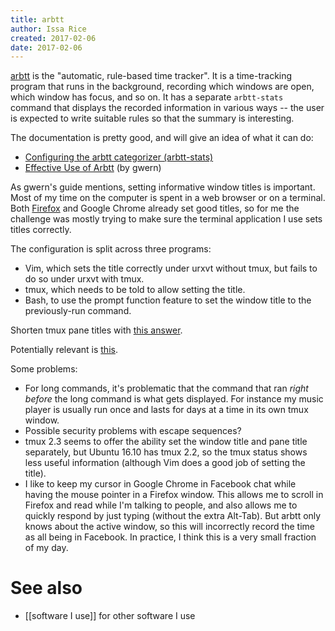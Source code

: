 ```yaml
---
title: arbtt
author: Issa Rice
created: 2017-02-06
date: 2017-02-06
---
```


[arbtt](http://arbtt.nomeata.de/) is the "automatic, rule-based time tracker".
It is a time-tracking program that runs in the background, recording which
windows are open, which window has focus, and so on.
It has a separate `arbtt-stats` command that displays the recorded information
in various ways -- the user is expected to write suitable rules so that the
summary is interesting.

The documentation is pretty good, and will give an idea of what it can do:

* [Configuring the arbtt categorizer
  (arbtt-stats)](http://arbtt.nomeata.de/doc/users_guide/configuration.html)
* [Effective Use of
  Arbtt](http://arbtt.nomeata.de/doc/users_guide/effective-use.html) (by gwern)

As gwern's guide mentions, setting informative window titles is important.
Most of my time on the computer is spent in a web browser or on a terminal.
Both [Firefox](firefox) and Google Chrome already set good titles, so
for me the challenge was mostly trying to make sure the terminal application I
use sets titles correctly.

The configuration is split across three programs:

* Vim, which sets the title correctly under urxvt without tmux, but fails to do
  so under urxvt with tmux.
* tmux, which needs to be told to allow setting the title.
* Bash, to use the prompt function feature to set the window title to the
  previously-run command.

Shorten tmux pane titles with [this answer](https://superuser.com/questions/585007/tmux-configure-length-of-titles).

Potentially relevant is [this](https://stackoverflow.com/questions/14356857/how-to-show-current-command-in-tmux-pane-title).

Some problems:

* For long commands, it's problematic that the command that ran *right before*
  the long command is what gets displayed.
  For instance my music player is usually run once and lasts for days at a time
  in its own tmux window.
* Possible security problems with escape sequences?
* tmux 2.3 seems to offer the ability set the window title and pane title
  separately, but Ubuntu 16.10 has tmux 2.2, so the tmux status shows less
  useful information (although Vim does a good job of setting the title).
* I like to keep my cursor in Google Chrome in Facebook chat while having the
  mouse pointer in a Firefox window.
  This allows me to scroll in Firefox and read while I'm talking to people, and
  also allows me to quickly respond by just typing (without the extra Alt-Tab).
  But arbtt only knows about the active window, so this will incorrectly record
  the time as all being in Facebook.
  In practice, I think this is a very small fraction of my day.

# See also

* [[software I use]] for other software I use
